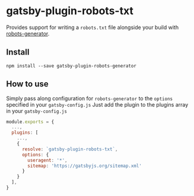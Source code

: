 # gatsby-plugin-robots-txt

Provides support for writing a `robots.txt` file alongside your build with
[robots-generator](https://www.npmjs.com/package/robots-generator).

## Install

`npm install --save gatsby-plugin-robots-generator`

## How to use

Simply pass along configuration for `robots-generator` to the `options`
specified in your `gatsby-config.js` Just add the plugin to the plugins array in
your `gatsby-config.js`

```javascript
module.exports = {
  ...,
  plugins: [
    ...,
    {
      resolve: `gatsby-plugin-robots-txt`,
      options: {
        useragent: '*',
        sitemap: 'https://gatsbyjs.org/sitemap.xml'
      }
    }
  ],
}
```
